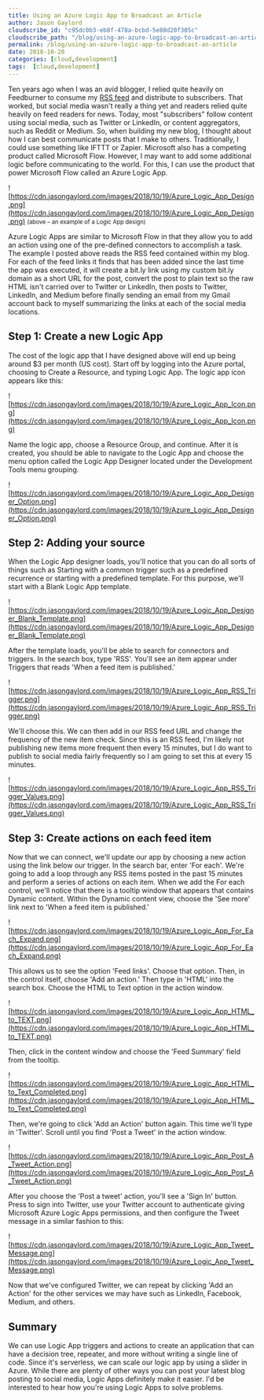 ```yaml
---
title: Using an Azure Logic App to Broadcast an Article
author: Jason Gaylord
cloudscribe_id: "c95dc0b3-eb8f-478a-bcbd-5e80d20f305c"
cloudscribe_path: "/blog/using-an-azure-logic-app-to-broadcast-an-article"
permalink: /blog/using-an-azure-logic-app-to-broadcast-an-article
date: 2018-10-20
categories: [cloud,development]
tags:  [cloud,development]
---
```


Ten years ago when I was an avid blogger, I relied quite heavily on Feedburner to consume my [RSS feed](https://jasong.us/rss) and distribute to subscribers. That worked, but social media wasn't really a thing yet and readers relied quite heavily on feed readers for news. Today, most "subscribers" follow content using social media, such as Twitter or LinkedIn, or content aggregators, such as Reddit or Medium. So, when building my new blog, I thought about how I can best communicate posts that I make to others. Traditionally, I could use something like IFTTT or Zapier. Microsoft also has a competing product called Microsoft Flow. However, I may want to add some additional logic before communicating to the world. For this, I can use the product that power Microsoft Flow called an Azure Logic App.

![https://cdn.jasongaylord.com/images/2018/10/19/Azure_Logic_App_Design.png](https://cdn.jasongaylord.com/images/2018/10/19/Azure_Logic_App_Design.png)
<small>(above – an example of a Logic App design)</small>

Azure Logic Apps are similar to Microsoft Flow in that they allow you to add an action using one of the pre-defined connectors to accomplish a task. The example I posted above reads the RSS feed contained within my blog. For each of the feed links it finds that has been added since the last time the app was executed, it will create a bit.ly link using my custom bit.ly domain as a short URL for the post, convert the post to plain text so the raw HTML isn't carried over to Twitter or LinkedIn, then posts to Twitter, LinkedIn, and Medium before finally sending an email from my Gmail account back to myself summarizing the links at each of the social media locations.

## Step 1: Create a new Logic App
The cost of the logic app that I have designed above will end up being around $3 per month (US cost). Start off by logging into the Azure portal, choosing to Create a Resource, and typing Logic App. The logic app icon appears like this: 

![https://cdn.jasongaylord.com/images/2018/10/19/Azure_Logic_App_Icon.png](https://cdn.jasongaylord.com/images/2018/10/19/Azure_Logic_App_Icon.png)

Name the logic app, choose a Resource Group, and continue. After it is created, you should be able to navigate to the Logic App and choose the menu option called the Logic App Designer located under the Development Tools menu grouping.

![https://cdn.jasongaylord.com/images/2018/10/19/Azure_Logic_App_Designer_Option.png](https://cdn.jasongaylord.com/images/2018/10/19/Azure_Logic_App_Designer_Option.png)

## Step 2: Adding your source
When the Logic App designer loads, you'll notice that you can do all sorts of things such as Starting with a common trigger such as a predefined recurrence or starting with a predefined template. For this purpose, we'll start with a Blank Logic App template.

![https://cdn.jasongaylord.com/images/2018/10/19/Azure_Logic_App_Designer_Blank_Template.png](https://cdn.jasongaylord.com/images/2018/10/19/Azure_Logic_App_Designer_Blank_Template.png)

After the template loads, you'll be able to search for connectors and triggers. In the search box, type 'RSS'. You'll see an item appear under Triggers that reads 'When a feed item is published.'

![https://cdn.jasongaylord.com/images/2018/10/19/Azure_Logic_App_RSS_Trigger.png](https://cdn.jasongaylord.com/images/2018/10/19/Azure_Logic_App_RSS_Trigger.png)

We'll choose this. We can then add in our RSS feed URL and change the frequency of the new item check. Since this is an RSS feed, I'm likely not publishing new items more frequent then every 15 minutes, but I do want to publish to social media fairly frequently so I am going to set this at every 15 minutes.

![https://cdn.jasongaylord.com/images/2018/10/19/Azure_Logic_App_RSS_Trigger_Values.png](https://cdn.jasongaylord.com/images/2018/10/19/Azure_Logic_App_RSS_Trigger_Values.png)

## Step 3: Create actions on each feed item
Now that we can connect, we'll update our app by choosing a new action using the link below our trigger. In the search bar, enter 'For each'. We're going to add a loop through any RSS items posted in the past 15 minutes and perform a series of actions on each item. When we add the For each control, we'll notice that there is a tooltip window that appears that contains Dynamic content. Within the Dynamic content view, choose the 'See more' link next to 'When a feed item is published.'

![https://cdn.jasongaylord.com/images/2018/10/19/Azure_Logic_App_For_Each_Expand.png](https://cdn.jasongaylord.com/images/2018/10/19/Azure_Logic_App_For_Each_Expand.png)

This allows us to see the option 'Feed links'. Choose that option. Then, in the control itself, choose 'Add an action.' Then type in 'HTML' into the search box. Choose the HTML to Text option in the action window.

![https://cdn.jasongaylord.com/images/2018/10/19/Azure_Logic_App_HTML_to_TEXT.png](https://cdn.jasongaylord.com/images/2018/10/19/Azure_Logic_App_HTML_to_TEXT.png)

Then, click in the content window and choose the 'Feed Summary' field from the tooltip.

![https://cdn.jasongaylord.com/images/2018/10/19/Azure_Logic_App_HTML_to_Text_Completed.png](https://cdn.jasongaylord.com/images/2018/10/19/Azure_Logic_App_HTML_to_Text_Completed.png)

Then, we're going to click 'Add an Action' button again. This time we'll type in 'Twitter'. Scroll until you find 'Post a Tweet' in the action window.

![https://cdn.jasongaylord.com/images/2018/10/19/Azure_Logic_App_Post_A_Tweet_Action.png](https://cdn.jasongaylord.com/images/2018/10/19/Azure_Logic_App_Post_A_Tweet_Action.png)

After you choose the 'Post a tweet' action, you'll see a 'Sign In' button. Press to sign into Twitter, use your Twitter account to authenticate giving Microsoft Azure Logic Apps permissions, and then configure the Tweet message in a similar fashion to this:

![https://cdn.jasongaylord.com/images/2018/10/19/Azure_Logic_App_Tweet_Message.png](https://cdn.jasongaylord.com/images/2018/10/19/Azure_Logic_App_Tweet_Message.png)

Now that we've configured Twitter, we can repeat by clicking 'Add an Action' for the other services we may have such as LinkedIn, Facebook, Medium, and others.

## Summary
We can use Logic App triggers and actions to create an application that can have a decision tree, repeater, and more without writing a single line of code. Since it's serverless, we can scale our logic app by using a slider in Azure. While there are plenty of other ways you can post your latest blog posting to social media, Logic Apps definitely make it easier. I'd be interested to hear how you're using Logic Apps to solve problems.